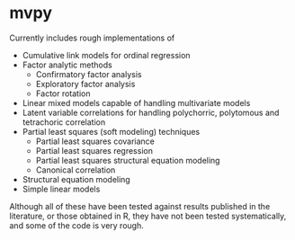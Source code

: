# mvpy
Currently includes rough implementations of 
- Cumulative link models for ordinal regression
- Factor analytic methods
  - Confirmatory factor analysis
  - Exploratory factor analysis
  - Factor rotation
- Linear mixed models capable of handling multivariate models
- Latent variable correlations for handling polychorric, polytomous and tetrachoric correlation
- Partial least squares (soft modeling) techniques
  - Partial least squares covariance
  - Partial least squares regression
  - Partial least squares structural equation modeling
  - Canonical correlation
- Structural equation modeling
- Simple linear models

Although all of these have been tested against results published in the literature, or those obtained in R, they have not been tested systematically, and some of the code is very rough.
